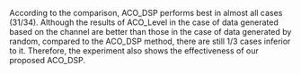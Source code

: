 According to the comparison, ACO_DSP performs best in almost all cases (31/34). Although the results of ACO_Level in the case of data generated based on the channel are better than those in the case of data generated by random, compared to the ACO_DSP method, there are still 1/3 cases inferior to it. Therefore, the experiment also shows the effectiveness of our proposed ACO_DSP.
